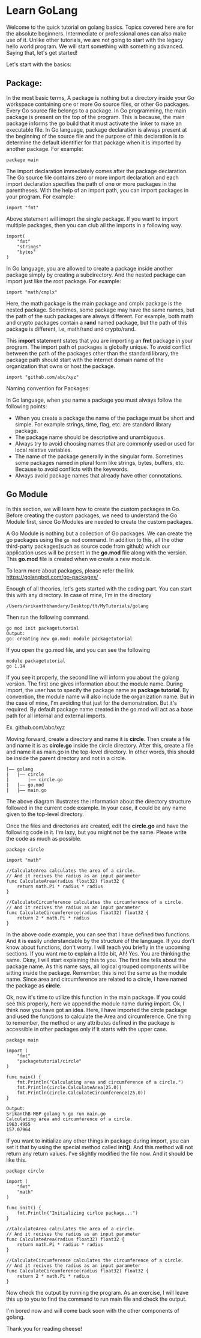 # Learn GoLang #
Welcome to the quick tutorial on golang basics. Topics covered here are for the absolute beginners.  Intermediate or professional ones can also make use of it. Unlike other tutorials, we are not going to start with the legacy hello world program. We will start something with something advanced. Saying that, let's get started!

Let's start with the basics:

## Package: ##

In the most basic terms, A package is nothing but a directory inside your Go workspace containing one or more Go source files, or other Go packages. Every Go source file belongs to a package. In Go programming, the main package is present on the top of the program. This is because, the main package informs the go build that it must activate the linker to make an executable file. In Go language, package declaration is always present at the beginning of the source file and the purpose of this declaration is to determine the default identifier for that package when it is imported by another package. For example:

```package main```

The import declaration immediately comes after the package declaration. The Go source file contains zero or more import declaration and each import declaration specifies the path of one or more packages in the parentheses. With the help of an import path, you can import packages in your program. For example:

```
import "fmt"
```
Above statement will imoprt the single package. If you want to import multiple packages, then you can club all the imports in a following way.

```
import(
    "fmt"
    "strings"
    "bytes"
) 
```

In Go language, you are allowed to create a package inside another package simply by creating a subdirectory. And the nested package can import just like the root package. For example:

 ```import "math/cmplx"```

 Here, the math package is the main package and cmplx package is the nested package. Sometimes, some package may have the same names, but the path of the such packages are always different. For example, both math and crypto packages contain a **rand** named package, but the path of this package is different, i.e, math/rand and crypto/rand.


This **import** statement states that you are importing an **fmt** package in your program. The import path of packages is globally unique. To avoid conflict between the path of the packages other than the standard library, the package path should start with the internet domain name of the organization that owns or host the package. 

``` import "github.com/abc/xyz" ```


Naming convention for Packages:

In Go language, when you name a package you must always follow the following points:

- When you create a package the name of the package must be short and simple. For example strings, time, flag, etc. are standard library package.
-  The package name should be descriptive and unambiguous.
-  Always try to avoid choosing names that are commonly used or used for local relative variables.
-  The name of the package generally in the singular form. Sometimes some packages named in plural form like strings, bytes, buffers, etc. Because to avoid conflicts with the keywords.
-  Always avoid package names that already have other connotations. 

## Go Module ##

In this section, we will learn how to create the custom packages in Go.  Before creating the custom packages, we need to understand the Go Module first, since Go Modules are needed to create the custom packages.

A Go Module is nothing but a collection of Go packages. We can create the go packages using the ``go mod`` command. In addition to this, all the other third-party packages(such as source code from github) which our application uses will be present in the **go.mod** file along with the version. This **go.mod** file is created when we create a new module.

To learn more about packages, please refer the link https://golangbot.com/go-packages/ .

Enough of all theories, let's gets started with the coding part.
You can start this with any directory. In case of mine, I'm in the directory

```/Users/srikanthbhandary/Desktop/tt/MyTutorials/golang``` 

Then run the following command.

    go mod init packagetutorial 
    Output:
    go: creating new go.mod: module packagetutorial

If you open the go.mod file, and you can see the following

    module packagetutorial
    go 1.14

If you see it properly, the second line will inform you about the golang version. The first one gives information about the module name. During import, the user has to specify the package name as **package tutorial**. By convention, the module name will also include the organization name. But in the case of mine, I'm avoiding that just for the demonstration. But it's required. By default package name created in the go.mod will act as a base path for all internal and external imports.

Ex. github.com/abc/xyz

Moving forward, create a directory and name it is **circle**. Then create a file and name it is as **circle.go** inside the circle directory. After this, create a file and name it as main.go in the top-level directory. In other words, this should be inside the parent directory and not in a circle.

```
|–– golang
|   |–– circle
|       |–– circle.go
|   |–– go.mod
|   |–– main.go
```
The above diagram illustrates the information about the directory structure followed in the current code example. In your case, it could be any name given to the top-level directory.

Once the files and directories are created, edit the **circle.go** and have the following code in it. I'm lazy, but you might not be the same. Please write the code as much as possible.

```
package circle

import "math"

//CalculateArea calculates the area of a circle.
// And it recives the radius as an input parameter
func CalculateArea(radius float32) float32 {
	return math.Pi * radius * radius
}

//CalculateCircumference calculates the circumference of a circle.
// And it recives the radius as an input parameter
func CalculateCircumference(radius float32) float32 {
	return 2 * math.Pi * radius
}
```
In the above code example, you can see that I have defined two functions. And it is easily understandable by the structure of the language. If you don't know about functions, don't worry. I will teach you briefly in the upcoming sections. If you want me to explain a little bit, Ah! Yes.  You are thinking the same. Okay, I will start explaining this to you.  The first line tells about the package name. As this name says, all logical grouped components will be sitting inside the package. Remember, this is not the same as the module name.  Since area and circumference are related to a circle, I have named the package as **circle**.  


Ok, now it's time to utilize this function in the main package. If you could see this properly, here we append the module name during import. Ok, I think now you have got an idea. Here, I have imported the circle package and used the functions to calculate the Area and circumference. One thing to remember, the method or any attributes defined in the package is accessible in other packages only if it starts with the upper case. 
 

```
package main

import (
	"fmt"
	"packagetutorial/circle"
)

func main() {
	fmt.Println("Calculating area and circumference of a circle.")
	fmt.Println(circle.CalculateArea(25.0))
	fmt.Println(circle.CalculateCircumference(25.0))
}

Output:
SrikanthB-MBP golang % go run main.go
Calculating area and circumference of a circle.
1963.4955
157.07964
```

If you want to initialize any other things in package during import, you can set it that by using the special method called **init()**. And this method will not return any return values. I've slightly modified the file now. And it should be like this.

```
package circle

import (
	"fmt"
	"math"
)

func init() {
	fmt.Println("Initializing cirlce package...")
}

//CalculateArea calculates the area of a circle.
// And it recives the radius as an input parameter
func CalculateArea(radius float32) float32 {
	return math.Pi * radius * radius
}

//CalculateCircumference calculates the circumference of a circle.
// And it recives the radius as an input parameter
func CalculateCircumference(radius float32) float32 {
	return 2 * math.Pi * radius
}
```
Now check the output by running the program. As an exercise, I will leave this up to you to find the command to run main file and check the output.

I'm bored now and will come back soon with the other components of golang.

Thank you for reading cheese!





























